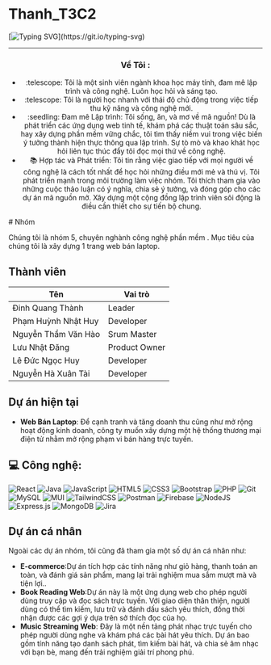 # Thanh_T3C2
[![Typing SVG](https://readme-typing-svg.demolab.com?font=Popins&weight=600&size=22&duration=6000&pause=1000&color=2784F7&center=true&width=435&lines=Hello+%F0%9F%91%8B+I'm+Quang+Thanh.;I'm+Software+Developer.)](https://git.io/typing-svg)
<hr>
<div align="center">
  <h3> Về Tôi :</h3>
  <ul>
    <li>:telescope: Tôi là một sinh viên ngành khoa học máy tính, đam mê lập trình và công nghệ. Luôn học hỏi và sáng tạo.</li>
    <li>:telescope: Tôi là người học nhanh với thái độ chủ động trong việc tiếp thu kỹ năng và công nghệ mới.</li>
    <li>:seedling: Đam mê Lập trình: Tôi sống, ăn, và mơ về mã nguồn! Dù là phát triển các ứng dụng web tinh tế, khám phá các thuật toán sâu sắc, hay xây dựng phần mềm vững chắc, tôi tìm thấy niềm vui trong việc biến ý tưởng thành hiện thực thông qua lập trình. Sự tò mò và khao khát học hỏi liên tục thúc đẩy tôi đọc mọi thứ về công nghệ.</li>
    <li>📚 Hợp tác và Phát triển: Tôi tin rằng việc giao tiếp với mọi người về công nghệ là cách tốt nhất để học hỏi những điều mới mẻ và thú vị. Tôi phát triển mạnh trong môi trường làm việc nhóm. Tôi thích tham gia vào những cuộc thảo luận có ý nghĩa, chia sẻ ý tưởng, và đóng góp cho các dự án mã nguồn mở. Xây dựng một cộng đồng lập trình viên sôi động là điều cần thiết cho sự tiến bộ chung.</li>

  </ul>
</div>



</p>
# Nhóm 

Chúng tôi là nhóm 5, chuyên nghành công nghệ phần mềm . Mục tiêu của chúng tôi là xây dựng 1 trang web bán laptop.

## Thành viên
| Tên          | Vai trò                |       
|--------------|-----------------------|
|Đinh Quang Thành      | Leader           | 
| Phạm Huỳnh Nhật Huy     | Developer         
| Nguyễn Thẩm Văn Hào    | Srum Master          |
| Lưu Nhật Đăng    | Product Owner          |
| Lê Đức Ngọc Huy  | Developer           | 
| Nguyễn Hà Xuân Tài   | Developer         | 

## Dự án hiện tại
- **Web Bán Laptop**: Để cạnh tranh và tăng doanh thu cũng như mở rộng hoạt động kinh doanh, công ty muốn xây dựng một hệ thống thương mại điện tử nhằm mở rộng phạm vi bán hàng trực tuyến.

</div>


## 💻 Công nghệ:  
<p align="left"> 
  
  ![React](https://img.shields.io/badge/react-%2320232a.svg?style=for-the-badge&logo=react&logoColor=%2361DAFB)
  ![Java](https://img.shields.io/badge/java-%23ED8B00.svg?style=for-the-badge&logo=java&logoColor=white)
  ![JavaScript](https://img.shields.io/badge/javascript-%23323330.svg?style=for-the-badge&logo=javascript&logoColor=%23F7DF1E)
  ![HTML5](https://img.shields.io/badge/html5-%23E34F26.svg?style=for-the-badge&logo=html5&logoColor=white)
  ![CSS3](https://img.shields.io/badge/css3-%231572B6.svg?style=for-the-badge&logo=css3&logoColor=white)
  ![Bootstrap](https://img.shields.io/badge/bootstrap-%23563D7C.svg?style=for-the-badge&logo=bootstrap&logoColor=white)
  ![PHP](https://img.shields.io/badge/php-%23777BB4.svg?style=for-the-badge&logo=php&logoColor=white)
  ![Git](https://img.shields.io/badge/git-%23F05033.svg?style=for-the-badge&logo=git&logoColor=white)
  ![MySQL](https://img.shields.io/badge/mysql-%2300f.svg?style=for-the-badge&logo=mysql&logoColor=white)
  ![MUI](https://img.shields.io/badge/MUI-%230081CB.svg?style=for-the-badge&logo=material-ui&logoColor=white) 
  ![TailwindCSS](https://img.shields.io/badge/tailwindcss-%2338B2AC.svg?style=for-the-badge&logo=tailwind-css&logoColor=white) 
  ![Postman](https://img.shields.io/badge/Postman-FF6C37?style=for-the-badge&logo=postman&logoColor=white) 
  ![Firebase](https://img.shields.io/badge/firebase-%23039BE5.svg?style=for-the-badge&logo=firebase)
  ![NodeJS](https://img.shields.io/badge/node.js-6DA55F?style=for-the-badge&logo=node.js&logoColor=white) 
  ![Express.js](https://img.shields.io/badge/express.js-%23404d59.svg?style=for-the-badge&logo=express&logoColor=%2361DAFB) 
  ![MongoDB](https://img.shields.io/badge/MongoDB-%234ea94b.svg?style=for-the-badge&logo=mongodb&logoColor=white) 
  ![Jira](https://img.shields.io/badge/jira-%230A0FFF.svg?style=for-the-badge&logo=jira&logoColor=white)
  
<p/>

## Dự án cá nhân
Ngoài các dự án nhóm, tôi cũng đã tham gia một số dự án cá nhân như:
- **E-commerce**:Dự án tích hợp các tính năng như giỏ hàng, thanh toán an toàn, và đánh giá sản phẩm, mang lại trải nghiệm mua sắm mượt mà và tiện lợi..
- **Book Reading Web**:Dự án này là một ứng dụng web cho phép người dùng truy cập và đọc sách trực tuyến. Với giao diện thân thiện, người dùng có thể tìm kiếm, lưu trữ và đánh dấu sách yêu thích, đồng thời nhận được các gợi ý dựa trên sở thích đọc của họ.
- **Music Streaming Web**: Đây là một nền tảng phát nhạc trực tuyến cho phép người dùng nghe và khám phá các bài hát yêu thích. Dự án bao gồm tính năng tạo danh sách phát, tìm kiếm bài hát, và chia sẻ âm nhạc với bạn bè, mang đến trải nghiệm giải trí phong phú.






